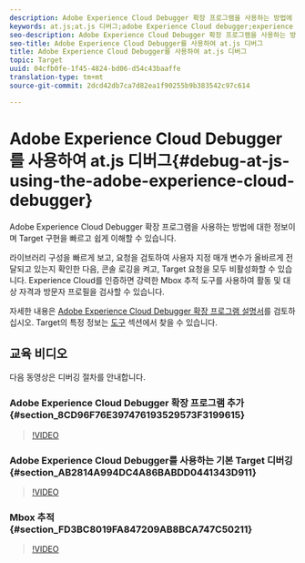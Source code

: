 ```yaml
---
description: Adobe Experience Cloud Debugger 확장 프로그램을 사용하는 방법에 대한 정보이며 Target 구현을 빠르고 쉽게 이해할 수 있습니다.
keywords: at.js;at.js 디버그;adobe Experience Cloud debugger;experience cloud debugger;mbox 추적;mbox 강조 표시;디버그;디버깅
seo-description: Adobe Experience Cloud Debugger 확장 프로그램을 사용하는 방법에 대한 정보이며 Target 구현을 빠르고 쉽게 이해할 수 있습니다.
seo-title: Adobe Experience Cloud Debugger를 사용하여 at.js 디버그
title: Adobe Experience Cloud Debugger를 사용하여 at.js 디버그
topic: Target
uuid: 04cfb0fe-1f45-4824-bd06-d54c43baaffe
translation-type: tm+mt
source-git-commit: 2dcd42db7ca7d82ea1f90255b9b383542c97c614

---
```



# Adobe Experience Cloud Debugger를 사용하여 at.js 디버그{#debug-at-js-using-the-adobe-experience-cloud-debugger}

Adobe Experience Cloud Debugger 확장 프로그램을 사용하는 방법에 대한 정보이며 Target 구현을 빠르고 쉽게 이해할 수 있습니다.

라이브러리 구성을 빠르게 보고, 요청을 검토하여 사용자 지정 매개 변수가 올바르게 전달되고 있는지 확인한 다음, 콘솔 로깅을 켜고, Target 요청을 모두 비활성화할 수 있습니다. Experience Cloud를 인증하면 강력한 Mbox 추적 도구를 사용하여 활동 및 대상 자격과 방문자 프로필을 검사할 수 있습니다.

자세한 내용은 [Adobe Experience Cloud Debugger 확장 프로그램 설명서](https://marketing.adobe.com/resources/help/en_US/experience-cloud-debugger/)를 검토하십시오. Target의 특정 정보는 [도구](https://marketing.adobe.com/resources/help/en_US/experience-cloud-debugger/tools.html) 섹션에서 찾을 수 있습니다.

## 교육 비디오

다음 동영상은 디버깅 절차를 안내합니다.

### Adobe Experience Cloud Debugger 확장 프로그램 추가 {#section_8CD96F76E397476193529573F3199615}

>[!VIDEO](https://video.tv.adobe.com/v/23114/)

### Adobe Experience Cloud Debugger를 사용하는 기본 Target 디버깅 {#section_AB2814A994DC4A86BABDD0441343D911}

>[!VIDEO](https://video.tv.adobe.com/v/23115/)

### Mbox 추적 {#section_FD3BC8019FA847209AB8BCA747C50211}

>[!VIDEO](https://video.tv.adobe.com/v/23113/)
